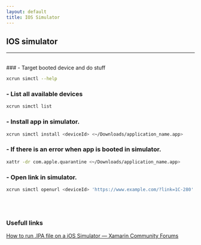 ```yaml
---
layout: default
title: IOS Simulator
---
```


## IOS simulator

* * *

<br>
### - Target booted device and do stuff

```bash
xcrun simctl --help
```
### - List all available devices
```bash
xcrun simctl list
```
### - Install app in simulator.
```bash
xcrun simctl install <deviceId> <~/Downloads/application_name.app>
```
### - If there is an error when app is booted in simulator.
```bash
xattr -dr com.apple.quarantine <~/Downloads/application_name.app>
```
### - Open link in simulator.
```bash
xcrun simctl openurl <deviceId> 'https://www.example.com/?link=1C-280'
```


<br><br>
### Usefull links
[How to run .IPA file on a iOS Simulator — Xamarin Community Forums](https://forums.xamarin.com/discussion/105840/how-to-run-ipa-file-on-a-ios-simulator)


